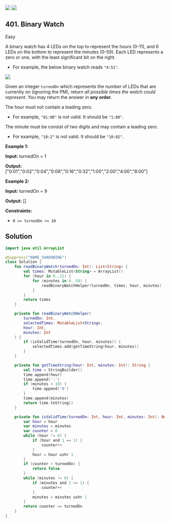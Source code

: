 [![](https://img.shields.io/github/stars/javadev/LeetCode-in-Kotlin?label=Stars&style=flat-square)](https://github.com/javadev/LeetCode-in-Kotlin)
[![](https://img.shields.io/github/forks/javadev/LeetCode-in-Kotlin?label=Fork%20me%20on%20GitHub%20&style=flat-square)](https://github.com/javadev/LeetCode-in-Kotlin/fork)

## 401\. Binary Watch

Easy

A binary watch has 4 LEDs on the top to represent the hours (0-11), and 6 LEDs on the bottom to represent the minutes (0-59). Each LED represents a zero or one, with the least significant bit on the right.

*   For example, the below binary watch reads `"4:51"`.

![](https://assets.leetcode.com/uploads/2021/04/08/binarywatch.jpg)

Given an integer `turnedOn` which represents the number of LEDs that are currently on (ignoring the PM), return _all possible times the watch could represent_. You may return the answer in **any order**.

The hour must not contain a leading zero.

*   For example, `"01:00"` is not valid. It should be `"1:00"`.

The minute must be consist of two digits and may contain a leading zero.

*   For example, `"10:2"` is not valid. It should be `"10:02"`.

**Example 1:**

**Input:** turnedOn = 1

**Output:** ["0:01","0:02","0:04","0:08","0:16","0:32","1:00","2:00","4:00","8:00"]

**Example 2:**

**Input:** turnedOn = 9

**Output:** []

**Constraints:**

*   `0 <= turnedOn <= 10`

## Solution

```kotlin
import java.util.ArrayList

@Suppress("NAME_SHADOWING")
class Solution {
    fun readBinaryWatch(turnedOn: Int): List<String> {
        val times: MutableList<String> = ArrayList()
        for (hour in 0..11) {
            for (minutes in 0..59) {
                readBinaryWatchHelper(turnedOn, times, hour, minutes)
            }
        }
        return times
    }

    private fun readBinaryWatchHelper(
        turnedOn: Int,
        selectedTimes: MutableList<String>,
        hour: Int,
        minutes: Int
    ) {
        if (isValidTime(turnedOn, hour, minutes)) {
            selectedTimes.add(getTimeString(hour, minutes))
        }
    }

    private fun getTimeString(hour: Int, minutes: Int): String {
        val time = StringBuilder()
        time.append(hour)
        time.append(':')
        if (minutes < 10) {
            time.append('0')
        }
        time.append(minutes)
        return time.toString()
    }

    private fun isValidTime(turnedOn: Int, hour: Int, minutes: Int): Boolean {
        var hour = hour
        var minutes = minutes
        var counter = 0
        while (hour != 0) {
            if (hour and 1 == 1) {
                counter++
            }
            hour = hour ushr 1
        }
        if (counter > turnedOn) {
            return false
        }
        while (minutes != 0) {
            if (minutes and 1 == 1) {
                counter++
            }
            minutes = minutes ushr 1
        }
        return counter == turnedOn
    }
}
```